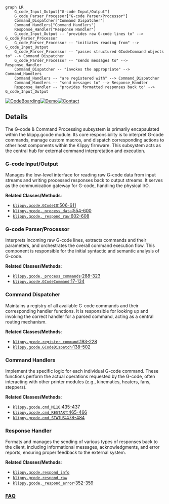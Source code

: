 ```mermaid
graph LR
    G_code_Input_Output["G-code Input/Output"]
    G_code_Parser_Processor["G-code Parser/Processor"]
    Command_Dispatcher["Command Dispatcher"]
    Command_Handlers["Command Handlers"]
    Response_Handler["Response Handler"]
    G_code_Input_Output -- "provides raw G-code lines to" --> G_code_Parser_Processor
    G_code_Parser_Processor -- "initiates reading from" --> G_code_Input_Output
    G_code_Parser_Processor -- "passes structured GCodeCommand objects to" --> Command_Dispatcher
    G_code_Parser_Processor -- "sends messages to" --> Response_Handler
    Command_Dispatcher -- "invokes the appropriate" --> Command_Handlers
    Command_Handlers -- "are registered with" --> Command_Dispatcher
    Command_Handlers -- "send messages to" --> Response_Handler
    Response_Handler -- "provides formatted responses back to" --> G_code_Input_Output
```

[![CodeBoarding](https://img.shields.io/badge/Generated%20by-CodeBoarding-9cf?style=flat-square)](https://github.com/CodeBoarding/CodeBoarding)[![Demo](https://img.shields.io/badge/Try%20our-Demo-blue?style=flat-square)](https://www.codeboarding.org/demo)[![Contact](https://img.shields.io/badge/Contact%20us%20-%20contact@codeboarding.org-lightgrey?style=flat-square)](mailto:contact@codeboarding.org)

## Details

The G-code & Command Processing subsystem is primarily encapsulated within the klippy.gcode module. Its core responsibility is to interpret G-code commands, manage custom macros, and dispatch corresponding actions to other host components within the Klippy firmware. This subsystem acts as the central hub for external command interpretation and execution.

### G-code Input/Output
Manages the low-level interface for reading raw G-code data from input streams and writing processed responses back to output streams. It serves as the communication gateway for G-code, handling the physical I/O.


**Related Classes/Methods**:

- <a href="https://github.com/KalicoCrew/kalico/blob/main/klippy/gcode.py#L506-L611" target="_blank" rel="noopener noreferrer">`klippy.gcode.GCodeIO`:506-611</a>
- <a href="https://github.com/KalicoCrew/kalico/blob/main/klippy/gcode.py#L554-L600" target="_blank" rel="noopener noreferrer">`klippy.gcode._process_data`:554-600</a>
- <a href="https://github.com/KalicoCrew/kalico/blob/main/klippy/gcode.py#L602-L608" target="_blank" rel="noopener noreferrer">`klippy.gcode._respond_raw`:602-608</a>


### G-code Parser/Processor
Interprets incoming raw G-code lines, extracts commands and their parameters, and orchestrates the overall command execution flow. This component is responsible for the initial syntactic and semantic analysis of G-code.


**Related Classes/Methods**:

- <a href="https://github.com/KalicoCrew/kalico/blob/main/klippy/gcode.py#L288-L323" target="_blank" rel="noopener noreferrer">`klippy.gcode._process_commands`:288-323</a>
- <a href="https://github.com/KalicoCrew/kalico/blob/main/klippy/gcode.py#L17-L134" target="_blank" rel="noopener noreferrer">`klippy.gcode.GCodeCommand`:17-134</a>


### Command Dispatcher
Maintains a registry of all available G-code commands and their corresponding handler functions. It is responsible for looking up and invoking the correct handler for a parsed command, acting as a central routing mechanism.


**Related Classes/Methods**:

- <a href="https://github.com/KalicoCrew/kalico/blob/main/klippy/gcode.py#L193-L228" target="_blank" rel="noopener noreferrer">`klippy.gcode.register_command`:193-228</a>
- <a href="https://github.com/KalicoCrew/kalico/blob/main/klippy/gcode.py#L138-L502" target="_blank" rel="noopener noreferrer">`klippy.gcode.GCodeDispatch`:138-502</a>


### Command Handlers
Implement the specific logic for each individual G-code command. These functions perform the actual operations requested by the G-code, often interacting with other printer modules (e.g., kinematics, heaters, fans, steppers).


**Related Classes/Methods**:

- <a href="https://github.com/KalicoCrew/kalico/blob/main/klippy/gcode.py#L435-L437" target="_blank" rel="noopener noreferrer">`klippy.gcode.cmd_M110`:435-437</a>
- <a href="https://github.com/KalicoCrew/kalico/blob/main/klippy/gcode.py#L465-L466" target="_blank" rel="noopener noreferrer">`klippy.gcode.cmd_RESTART`:465-466</a>
- <a href="https://github.com/KalicoCrew/kalico/blob/main/klippy/gcode.py#L478-L484" target="_blank" rel="noopener noreferrer">`klippy.gcode.cmd_STATUS`:478-484</a>


### Response Handler
Formats and manages the sending of various types of responses back to the client, including informational messages, acknowledgments, and error reports, ensuring proper feedback to the external system.


**Related Classes/Methods**:

- <a href="https://github.com/KalicoCrew/kalico/blob/main/klippy/gcode.py" target="_blank" rel="noopener noreferrer">`klippy.gcode.respond_info`</a>
- <a href="https://github.com/KalicoCrew/kalico/blob/main/klippy/gcode.py" target="_blank" rel="noopener noreferrer">`klippy.gcode.respond_raw`</a>
- <a href="https://github.com/KalicoCrew/kalico/blob/main/klippy/gcode.py#L352-L359" target="_blank" rel="noopener noreferrer">`klippy.gcode._respond_error`:352-359</a>




### [FAQ](https://github.com/CodeBoarding/GeneratedOnBoardings/tree/main?tab=readme-ov-file#faq)